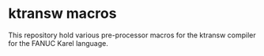 # ktransw macros

This repository hold various pre-processor macros for the ktransw compiler for the FANUC Karel language.